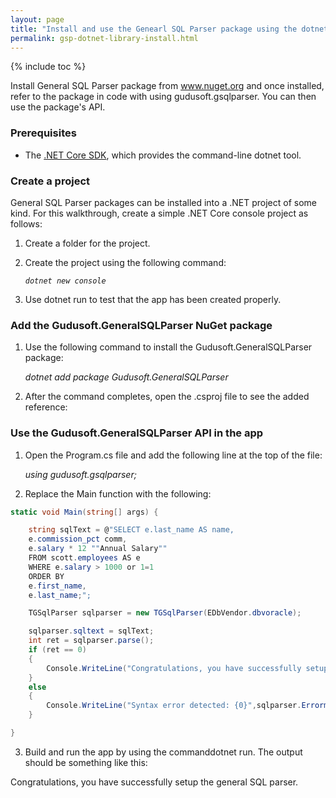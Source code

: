 ```yaml
---
layout: page
title: "Install and use the Genearl SQL Parser package using the dotnet CLI"
permalink: gsp-dotnet-library-install.html
---
```


{% include toc %}

Install General SQL Parser package from www.nuget.org and once installed, refer to the package in code with using gudusoft.gsqlparser. You can then use the package's API.

### Prerequisites

- The [.NET Core SDK](https://www.microsoft.com/net/download/), which provides the command-line dotnet tool.

### Create a project

General SQL Parser packages can be installed into a .NET project of some kind. For this walkthrough, create a simple .NET Core console project as follows:

1. Create a folder for the project.
2. Create the project using the following command:

   _`dotnet new console`_
   
3. Use dotnet run to test that the app has been created properly.

### Add the Gudusoft.GeneralSQLParser NuGet package

1. Use the following command to install the Gudusoft.GeneralSQLParser package:

   _dotnet add package Gudusoft.GeneralSQLParser_
 
2. After the command completes, open the .csproj file to see the added reference:

   _<ItemGroup> <PackageReference Include="Gudusoft.GeneralSQLParser" Version="3.2.5.2" /> </ItemGroup>_
   
### Use the Gudusoft.GeneralSQLParser API in the app

1. Open the Program.cs file and add the following line at the top of the file:

   _using gudusoft.gsqlparser;_
   
2. Replace the Main function with the following:

```csharp
static void Main(string[] args) {

	string sqlText = @"SELECT e.last_name AS name,
	e.commission_pct comm,
	e.salary * 12 ""Annual Salary""
	FROM scott.employees AS e
	WHERE e.salary > 1000 or 1=1
	ORDER BY
	e.first_name,
	e.last_name;";

	TGSqlParser sqlparser = new TGSqlParser(EDbVendor.dbvoracle);

	sqlparser.sqltext = sqlText;
	int ret = sqlparser.parse();
	if (ret == 0)
	{
		Console.WriteLine("Congratulations, you have successfully setup the general SQL parser.");
	}
	else
	{
		Console.WriteLine("Syntax error detected: {0}",sqlparser.Errormessage);
	}

}
```

3. Build and run the app by using the commanddotnet run. The output should be something like this:

Congratulations, you have successfully setup the general SQL parser.

